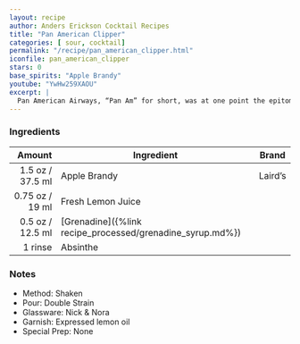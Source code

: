 ```yaml
---
layout: recipe
author: Anders Erickson Cocktail Recipes
title: "Pan American Clipper"
categories: [ sour, cocktail]
permalink: "/recipe/pan_american_clipper.html"
iconfile: pan_american_clipper
stars: 0
base_spirits: "Apple Brandy"
youtube: "YwHw259XAOU"
excerpt: |
  Pan American Airways, “Pan Am” for short, was at one point the epitome of style for jet-setting travelers, so it’s no surprise that its eponymous cocktail is equally fabulous. A mixture of apple brandy, lime juice, grenadine, and absinthe, the bright-hued sour dates to 1939, when prolific cocktail writer and world traveler Charles H. Baker included the recipe in The Gentleman’s Companion. Baker had settled down in Coconut Grove, Florida, near Pan Am’s first international airport; in his seminal book, he wrote that the recipe came “from the notebook of one of our pilot friends who—when off duty—may seek one.”
---
```


### Ingredients

|  Amount | Ingredient                                      | Brand   |
| ------: | ----------------------------------------------- | ------- |
|  1.5 oz / 37.5 ml | Apple Brandy                                    | Laird’s |
| 0.75 oz / 19 ml | Fresh Lemon Juice                               |
|  0.5 oz / 12.5 ml | [Grenadine]({%link recipe_processed/grenadine_syrup.md%}) |
| 1 rinse | Absinthe                                        |

### Notes

- Method: Shaken
- Pour: Double Strain
- Glassware: Nick &amp; Nora
- Garnish: Expressed lemon oil
- Special Prep: None
